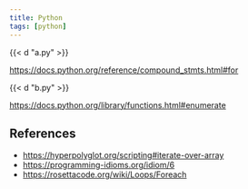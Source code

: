 ```yaml
---
title: Python
tags: [python]
---
```


{{< d "a.py" >}}

<https://docs.python.org/reference/compound_stmts.html#for>

{{< d "b.py" >}}

<https://docs.python.org/library/functions.html#enumerate>

## References

- <https://hyperpolyglot.org/scripting#iterate-over-array>
- <https://programming-idioms.org/idiom/6>
- <https://rosettacode.org/wiki/Loops/Foreach>
